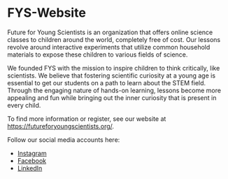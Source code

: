 # FYS-Website

Future for Young Scientists is an organization that offers online science classes to children around the world, completely free of cost. Our lessons revolve around interactive experiments that utilize common household materials to expose these children to various fields of science.

We founded FYS with the mission to inspire children to think critically, like scientists. We believe that fostering scientific curiosity at a young age is essential to get our students on a path to learn about the STEM field. Through the engaging nature of hands-on learning, lessons become more appealing and fun while bringing out the inner curiosity that is present in every child.

To find more information or register, see our website at https://futureforyoungscientists.org/.

Follow our social media accounts here:
- [Instagram](https://www.instagram.com/futureforyoungscientists/)
- [Facebook](https://www.facebook.com/futureforyoungscientists)
- [LinkedIn](https://www.linkedin.com/company/futureforyoungscientists)
